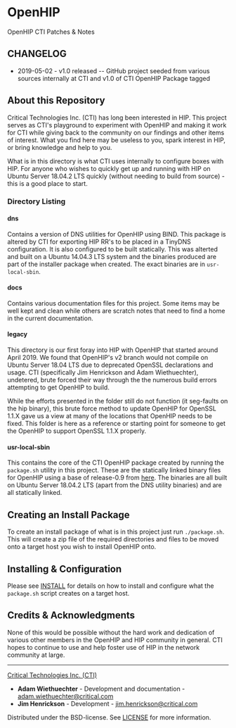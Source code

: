 # OpenHIP

OpenHIP CTI Patches &amp; Notes

## CHANGELOG

- 2019-05-02 - v1.0 released -- GitHub project seeded from various sources internally at CTI and v1.0 of CTI OpenHIP Package tagged

## About this Repository

Critical Technologies Inc. (CTI) has long been interested in HIP. This project serves as CTI's playground to experiment with OpenHIP and making it work for CTI while giving back to the community on our findings and other items of interest. What you find here may be useless to you, spark interest in HIP, or bring knowledge and help to you.

What is in this directory is what CTI uses internally to configure boxes with HIP. For anyone who wishes to quickly get up and running with HIP on Ubuntu Server 18.04.2 LTS quickly (without needing to build from source) - this is a good place to start.

### Directory Listing

#### dns 
Contains a version of DNS utilities for OpenHIP using BIND. This package is altered by CTI for exporting HIP RR's to be placed in a TinyDNS configuration. It is also configured to be built statically. This was alterted and built on a Ubuntu 14.04.3 LTS system and the binaries produced are part of the installer package when created. The exact binaries are in `usr-local-sbin`.

#### docs 
Contains various documentation files for this project. Some items may be well kept and clean while others are scratch notes that need to find a home in the current documentation.

#### legacy 
This directory is our first foray into HIP with OpenHIP that started around April 2019. We found that OpenHIP's v2 branch would not compile on Ubuntu Server 18.04 LTS due to deprecated OpenSSL declarations and usage. CTI (specifically Jim Henrickson and Adam Wiethuechter), undetered, brute forced their way through the the numerous build errors attempting to get OpenHIP to build. 

While the efforts presented in the folder still do not function (it seg-faults on the hip binary), this brute force method to update OpenHIP for OpenSSL 1.1.X gave us a view at many of the locations that OpenHIP needs to be fixed. This folder is here as a reference or starting point for someone to get the OpenHIP to support OpenSSL 1.1.X properly.

#### usr-local-sbin 
This contains the core of the CTI OpenHIP package created by running the `package.sh` utility in this project. These are the statically linked binary files for OpenHIP using a base of release-0.9 from [here](https://bitbucket.org/openhip/openhip). The binaries are all built on Ubuntu Server 18.04.2 LTS (apart from the DNS utility binaries) and are all statically linked.

## Creating an Install Package

To create an install package of what is in this project just run `./package.sh`. This will create a zip file of the required directories and files to be moved onto a target host you wish to install OpenHIP onto.

## Installing & Configuration

Please see [INSTALL](INSTALL) for details on how to install and configure what the `package.sh` script creates on a target host.

## Credits & Acknowledgments

None of this would be possible without the hard work and dedication of various other members in the OpenHIP and HIP community in general. CTI hopes to continue to use and help foster use of HIP in the network community at large.

----

[Critical Technologies Inc. (CTI)](https://www.critical.com/)

- **Adam Wiethuechter** - Development and documentation - adam.wiethuechter@critical.com
- **Jim Henrickson** - Development - jim.henrickson@critical.com

Distributed under the BSD-license. See [LICENSE](LICENSE) for more information.
